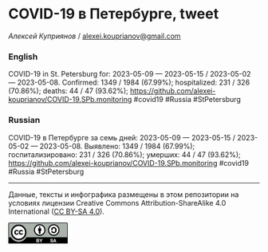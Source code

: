 COVID-19 в Петербурге, tweet
============================

*Алексей Куприянов* /
<a href="mailto:alexei.kouprianov@gmail.com" class="email">alexei.kouprianov@gmail.com</a>

### English

COVID-19 in St. Petersburg for: 2023-05-09 — 2023-05-15 / 2023-05-02 —
2023-05-08. Сonfirmed: 1349 / 1984 (67.99%); hospitalized: 231 / 326
(70.86%); deaths: 44 / 47 (93.62%);
<a href="https://github.com/alexei-kouprianov/COVID-19.SPb.monitoring" class="uri">https://github.com/alexei-kouprianov/COVID-19.SPb.monitoring</a>
\#covid19 \#Russia \#StPetersburg

### Russian

COVID-19 в Петербурге за семь дней: 2023-05-09 — 2023-05-15 / 2023-05-02
— 2023-05-08. Выявлено: 1349 / 1984 (67.99%); госпитализировано: 231 /
326 (70.86%); умерших: 44 / 47 (93.62%);
<a href="https://github.com/alexei-kouprianov/COVID-19.SPb.monitoring" class="uri">https://github.com/alexei-kouprianov/COVID-19.SPb.monitoring</a>
\#covid19 \#Russia \#StPetersburg

------------------------------------------------------------------------

Данные, тексты и инфографика размещены в этом репозитории на условиях
лицензии Creative Commons Attribution-ShareAlike 4.0 International ([CC
BY-SA 4.0](https://creativecommons.org/licenses/by-sa/4.0/)).

![](../misc/CC-BY-SA-icon.png "CC-BY-SA")
